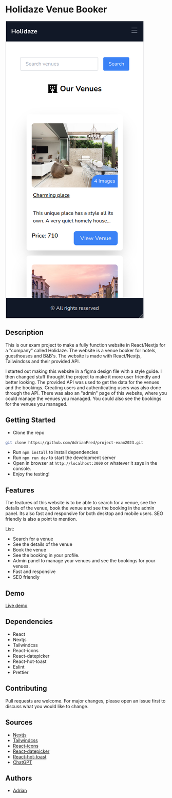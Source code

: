 # Holidaze Venue Booker

![image](/public/Holidaze.png)

## Description

This is our exam project to make a fully function website in React/Nextjs for a "company" called Holidaze. The website is a venue booker for hotels, guesthouses and B&B's. The website is made with React/Nextjs, Tailwindcss and their provided API.

I started out making this website in a figma design file with a style guide. I then changed stuff throught the project to make it more user friendly and better looking. The provided API was used to get the data for the venues and the bookings. Creating users and authenticating users was also done through the API.
There was also an "admin" page of this website, where you could manage the venues you managed. You could also see the bookings for the venues you managed.

## Getting Started

- Clone the repo

```bash
git clone https://github.com/AdrianFred/project-exam2023.git
```

- Run `npm install` to install dependencies
- Run `npm run dev` to start the development server
- Open in browser at `http://localhost:3000` or whatever it says in the console.
- Enjoy the testing!

## Features

The features of this website is to be able to search for a venue, see the details of the venue, book the venue and see the booking in the admin panel. Its also fast and responsive for both desktop and mobile users. SEO friendly is also a point to mention.

List:

- Search for a venue
- See the details of the venue
- Book the venue
- See the booking in your profile.
- Admin panel to manage your venues and see the bookings for your venues.
- Fast and responsive
- SEO friendly

## Demo

[Live demo](https://holidaze-adrian.netlify.app/)

## Dependencies

- React
- Nextjs
- Tailwindcss
- React-icons
- React-datepicker
- React-hot-toast
- Eslint
- Prettier

## Contributing

Pull requests are welcome. For major changes, please open an issue first to discuss what you would like to change.

## Sources

- [Nextjs](https://nextjs.org/)
- [Tailwindcss](https://tailwindcss.com/)
- [React-icons](https://react-icons.github.io/react-icons/)
- [React-datepicker](https://reactdatepicker.com/)
- [React-hot-toast](https://react-hot-toast.com/)
- [ChatGPT](https://www.openai.com)

## Authors

- [Adrian](https://www.github.com/adrianfred)
